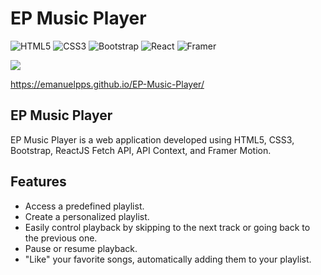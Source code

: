# EP Music Player


![HTML5](https://img.shields.io/badge/html5-%23E34F26.svg?style=for-the-badge&logo=html5&logoColor=white)
![CSS3](https://img.shields.io/badge/css3-%231572B6.svg?style=for-the-badge&logo=css3&logoColor=white)
![Bootstrap](https://img.shields.io/badge/bootstrap-%238511FA.svg?style=for-the-badge&logo=bootstrap&logoColor=white)
![React](https://img.shields.io/badge/react-%2320232a.svg?style=for-the-badge&logo=react&logoColor=%2361DAFB)
![Framer](https://img.shields.io/badge/Framer-black?style=for-the-badge&logo=framer&logoColor=blue)


<img src="https://i.ibb.co/FK46Rmh/ep-music-player.png"/>


https://emanuelpps.github.io/EP-Music-Player/


## EP Music Player

EP Music Player is a web application developed using HTML5, CSS3, Bootstrap, ReactJS Fetch API, API Context, and Framer Motion.

## Features

- Access a predefined playlist.
- Create a personalized playlist.
- Easily control playback by skipping to the next track or going back to the previous one.
- Pause or resume playback.
- "Like" your favorite songs, automatically adding them to your playlist.
